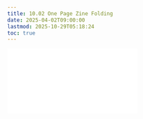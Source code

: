 ```yaml
---
title: 10.02 One Page Zine Folding
date: 2025-04-02T09:00:00
lastmod: 2025-10-29T05:18:24
toc: true
---
```


![Link to included file contents](../../../../printmaking/one-page-zine-folding.md)
